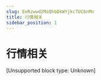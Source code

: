 ```yaml
---
slug: EeRzwwd2MiQhbDkWYjkcTUC6nMn
title: 行情相关
sidebar_position: 1
---
```



# 行情相关


[Unsupported block type: Unknown]

